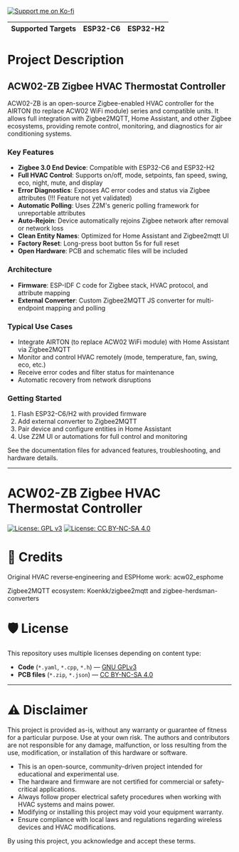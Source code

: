[![Support me on Ko-fi](https://ko-fi.com/img/githubbutton_sm.svg)](https://ko-fi.com/Fabiancrg)



| Supported Targets | ESP32-C6 | ESP32-H2 |
| ----------------- |  -------- | -------- |

# Project Description

## ACW02-ZB Zigbee HVAC Thermostat Controller

ACW02-ZB is an open-source Zigbee-enabled HVAC controller for the AIRTON (to replace ACW02 WiFi module) series and compatible units. It allows full integration with Zigbee2MQTT, Home Assistant, and other Zigbee ecosystems, providing remote control, monitoring, and diagnostics for air conditioning systems.

### Key Features
- **Zigbee 3.0 End Device**: Compatible with ESP32-C6 and ESP32-H2
- **Full HVAC Control**: Supports on/off, mode, setpoints, fan speed, swing, eco, night, mute, and display
- **Error Diagnostics**: Exposes AC error codes and status via Zigbee attributes (!!! Feature not yet validated)
- **Automatic Polling**: Uses Z2M's generic polling framework for unreportable attributes
- **Auto-Rejoin**: Device automatically rejoins Zigbee network after removal or network loss
- **Clean Entity Names**: Optimized for Home Assistant and Zigbee2mqtt UI
- **Factory Reset**: Long-press boot button 5s for full reset
- **Open Hardware**: PCB and schematic files will be included

### Architecture
- **Firmware**: ESP-IDF C code for Zigbee stack, HVAC protocol, and attribute mapping
- **External Converter**: Custom Zigbee2MQTT JS converter for multi-endpoint mapping and polling

### Typical Use Cases
- Integrate AIRTON (to replace ACW02 WiFi module) with Home Assistant via Zigbee2MQTT
- Monitor and control HVAC remotely (mode, temperature, fan, swing, eco, etc.)
- Receive error codes and filter status for maintenance
- Automatic recovery from network disruptions

### Getting Started
1. Flash ESP32-C6/H2 with provided firmware
2. Add external converter to Zigbee2MQTT
3. Pair device and configure entities in Home Assistant
4. Use Z2M UI or automations for full control and monitoring

See the documentation files for advanced features, troubleshooting, and hardware details.

---

# ACW02-ZB Zigbee HVAC Thermostat Controller

[![License: GPL v3](https://img.shields.io/badge/Software-GPLv3-blue.svg)](./LICENSE)
[![License: CC BY-NC-SA 4.0](https://img.shields.io/badge/Hardware-CC%20BY--NC--SA%204.0-green.svg)](./LICENSE-hardware)


# 🙌 Credits

Original HVAC reverse‑engineering and ESPHome work: acw02_esphome

Zigbee2MQTT ecosystem: Koenkk/zigbee2mqtt and zigbee-herdsman-converters

# 🛡️ License

This repository uses multiple licenses depending on content type:

- **Code** (`*.yaml`, `*.cpp`, `*.h`) — [GNU GPLv3](./LICENSE)  
- **PCB files** (`*.zip`, `*.json`) — [CC BY-NC-SA 4.0](./LICENSE-hardware)

---

# ⚠️ Disclaimer

This project is provided as-is, without any warranty or guarantee of fitness for a particular purpose. Use at your own risk. The authors and contributors are not responsible for any damage, malfunction, or loss resulting from the use, modification, or installation of this hardware or software.

- This is an open-source, community-driven project intended for educational and experimental use.
- The hardware and firmware are not certified for commercial or safety-critical applications.
- Always follow proper electrical safety procedures when working with HVAC systems and mains power.
- Modifying or installing this project may void your equipment warranty.
- Ensure compliance with local laws and regulations regarding wireless devices and HVAC modifications.

By using this project, you acknowledge and accept these terms.




